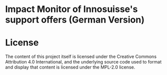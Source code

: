 # Impact Monitor of Innosuisse's support offers (German Version)

# License
The content of this project itself is licensed under the Creative Commons Attribution 4.0 International, and the underlying source code used to format and display that content is licensed under the MPL-2.0 license.

